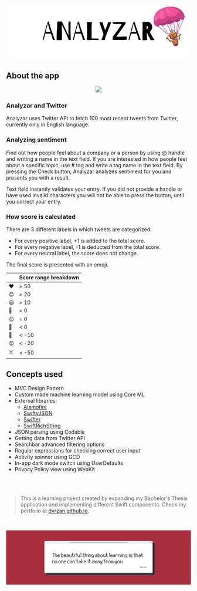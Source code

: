 ![Front Banner](Documentation/FrontBanner.png)

## About the app

<p align="center">
  <img src="Documentation/analyzar-preview-app.gif">
</p>

### Analyzar and Twitter

Analyzar uses Twitter API to fetch 100 most recent tweets from Twitter, currently only in English language.

### Analyzing sentiment

Find out how people feel about a company or a person by using @ handle and writing a name in the text field.
If you are interested in how people feel about a specific topic, use # tag and write a tag name in the text field.
By pressing the Check button, Analyzar analyzes sentiment for you and presents you with a result.

Text field instantly validates your entry. If you did not provide a handle or have used invalid characters you will not be able to press the button, until you correct your entry.

### How score is calculated

There are 3 different labels in which tweets are categorized:

* For every positive label, +1 is added to the total score.
* For every negative label, -1 is deducted from the total score.
* For every neutral label, the score does not change.

The final score is presented with an emoji.

|      | Score range breakdown     |
|---    |---------------------------------------------------------------------------------    |
| ❤️     | > 50     |
| 😍     | > 20     |
| 😃     | > 10     |
| 🙂     | > 0      |
| 😐     | = 0      |
| 🙁     | < 0      |
| 😤     | < -10    |
| 😡     | < -20    |
| ☠️     | < -50    |


## Concepts used

* MVC Design Pattern
* Custom made machine learning model using Core ML
* External libraries:
    * [Alamofire](https://github.com/Alamofire/Alamofire)
    * [SwiftyJSON](https://github.com/SwiftyJSON/SwiftyJSON)
    * [Swifter](https://github.com/mattdonnelly/Swifter)
    * [SwiftRichString](https://github.com/malcommac/SwiftRichString)
* JSON parsing using Codable
* Getting data from Twitter API
* Searchbar advanced filtering options
* Regular expressions for checking correct user input
* Activity spinner using GCD
* In-app dark mode switch using UserDefaults
* Privacy Policy view using WebKit

 <br />
 <br />

>This is a learning project created by expanding my Bachelor's Thesis application and implementing different Swift components. Check my portfolio at [dvrzan.github.io](https://dvrzan.github.io).

 <br />

![End Banner](Documentation/EndBanner.png)
